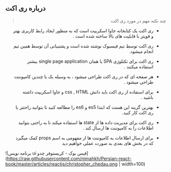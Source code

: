 ## درباره ری اکت

<div dir="rtl" align="right">

> چند نکته مهم در مورد ری اکت

- ری اکت یک کتابخانه جاوا اسکریپت است که به منظور ایجاد رابط کاربری بهتر و قویتر با قابلیت های بالا ساخته شده است .

- ری اکت توسط تیم فیسبوک نوشته شده است و پشتیبانی آن توسط همین تیم انجام میشود.
- ری اکت برای تکنلوژی SPA یا همان single page application بیشتر استفاده میکنند .
- هر صفحه ای که در ری اکت طراحی میشود ، به وسیله یک یا چندین کامپوننت طراحی میشود .
- برای استفاده از ری اکت باید دانش css , HTML و جاوا اسکریپت داشته باشید .
- بهترین گزینه این هست که ابتدا es5 و es6 را مطالعه کنید تا بتوانید راحتتر با ری اکت کار کنید.
- ری اکت برای مدیریت داده ها از state  ها استفاده میکند تا به راحتی بتوانید اطلاعات را به کامپوننت ها ارسال کند . 
- برای ارسال اطلاعات به کامپوننت ها از مفهومی به اسم props  کمک میگیرد که در بخش های بعدی به صورت عملی خواهیم دید
</div>

![برنامه نویس ui فیس بوک - کریستوفر چدو](https://raw.githubusercontent.com/nimahkh/Persian-react-book/master/articles/reactjs/christopher_chedau.png | width=100)
